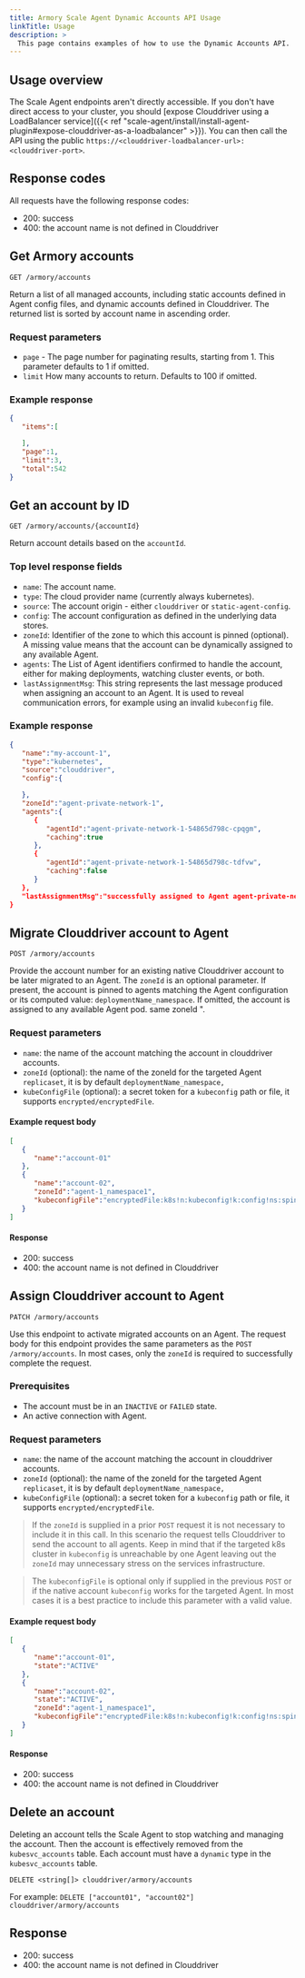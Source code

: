 ```yaml
---
title: Armory Scale Agent Dynamic Accounts API Usage
linkTitle: Usage
description: >
  This page contains examples of how to use the Dynamic Accounts API.
---
```


## Usage overview

The Scale Agent endpoints aren't directly accessible. If you don't have direct access to your cluster, you should [expose Clouddriver using a LoadBalancer service]({{< ref "scale-agent/install/install-agent-plugin#expose-clouddriver-as-a-loadbalancer" >}}). You can then call the API using the public `https://<clouddriver-loadbalancer-url>:<clouddriver-port>`. 

## Response codes

All requests have the following response codes:

* 200: success
* 400: the account name is not defined in Clouddriver

## Get Armory accounts
`GET /armory/accounts`

Return a list of all managed accounts, including static accounts defined in Agent config files, and dynamic accounts defined in Clouddriver. The returned list is sorted by account name in ascending order.

### Request parameters
 - `page` -  The page number for paginating results, starting from 1. This parameter defaults to 1 if omitted.
 - `limit` How many accounts to return. Defaults to 100 if omitted.

### Example response
``` json
{
   "items":[

   ],
   "page":1,
   "limit":3,
   "total":542
}
```
## Get an account by ID
`GET /armory/accounts/{accountId}`

Return account details based on the `accountId`.

### Top level response fields
 - `name`: The account name.
 - `type`: The cloud provider name (currently always kubernetes).
 - `source`: The account origin - either `clouddriver` or  `static-agent-config`.
 - `config`: The account configuration as defined in the underlying data stores.
 - `zoneId`: Identifier of the zone to which this account is pinned (optional). A missing value means that the account can be dynamically assigned to any available Agent.
 - `agents`: The List of Agent identifiers confirmed to handle the account, either for making deployments, watching cluster events, or both.
 - `lastAssignmentMsg`: This string represents the last message produced when assigning an account to an Agent. It is used to reveal communication errors, for example using an invalid `kubeconfig` file.

### Example response
``` json
{
   "name":"my-account-1",
   "type":"kubernetes",
   "source":"clouddriver",
   "config":{

   },
   "zoneId":"agent-private-network-1",
   "agents":{
      {
         "agentId":"agent-private-network-1-54865d798c-cpqgm",
         "caching":true
      },
      {
         "agentId":"agent-private-network-1-54865d798c-tdfvw",
         "caching":false
      }
   },
   "lastAssignmentMsg":"successfully assigned to Agent agent-private-network-1-54865d798c-tdfvw for executing operations"
}
```
## Migrate Clouddriver account to Agent
`POST /armory/accounts`

Provide the account number for an existing native Clouddriver account to be later migrated to an Agent. The `zoneId` is an optional parameter. If present, the account is pinned to agents matching the Agent configuration or its computed value: `deploymentName_namespace`. If omitted, the account is assigned to any available Agent pod. same zoneId ".

### Request parameters
- `name`: the name of the account matching the account in clouddriver accounts.
- `zoneId` (optional): the name of the zoneId for the targeted Agent `replicaset`, it is by default `deploymentName_namespace,`
- `kubeConfigFile` (optional): a secret token for a `kubeconfig` path or file, it supports `encrypted/encryptedFile`.

#### Example request body
```json
[
   {
      "name":"account-01"
   },
   {
      "name":"account-02",
      "zoneId":"agent-1_namespace1",
      "kubeconfigFile":"encryptedFile:k8s!n:kubeconfig!k:config!ns:spinnaker"
   }
]
```

#### Response

* 200: success
* 400: the account name is not defined in Clouddriver

## Assign Clouddriver account to Agent
`PATCH /armory/accounts`

Use this endpoint to activate migrated accounts on an Agent. The request body for this endpoint provides the same parameters as the `POST /armory/accounts`. In most cases, only the  `zoneId` is required to successfully complete the request.

### Prerequisites
- The account must be in an `INACTIVE` or `FAILED` state.
- An active connection with Agent.

### Request parameters
- `name`: the name of the account matching the account in clouddriver accounts.
- `zoneId` (optional): the name of the zoneId for the targeted Agent `replicaset`, it is by default `deploymentName_namespace,`
- `kubeConfigFile` (optional): a secret token for a `kubeconfig` path or file, it supports `encrypted/encryptedFile`.

> If the `zoneId` is supplied in a prior `POST` request it is not necessary to include it in this call. In this scenario the request tells Clouddriver to send the account to all agents. Keep in mind that if the targeted k8s cluster in `kubeconfig` is unreachable by one Agent leaving out the `zoneId` may unnecessary stress on the services infrastructure.

> The `kubeconfigFile` is optional only if supplied in the previous `POST` or if the native account `kubeconfig` works for the targeted Agent. In most cases it is a best practice to include this parameter with a valid value.

#### Example request body

```json
[
   {
      "name":"account-01",
      "state":"ACTIVE"
   },
   {
      "name":"account-02",
      "state":"ACTIVE",
      "zoneId":"agent-1_namespace1",
      "kubeconfigFile":"encryptedFile:k8s!n:kubeconfig!k:config!ns:spinnaker"
   }
]
```

#### Response

* 200: success
* 400: the account name is not defined in Clouddriver

## Delete an account

Deleting an account tells the Scale Agent to stop watching and managing the account. Then the account is effectively removed from the `kubesvc_accounts` table. Each account must have a `dynamic` type in the `kubesvc_accounts` table.

`DELETE <string[]> clouddriver/armory/accounts`

For example: `DELETE ["account01", "account02"] clouddriver/armory/accounts`

## Response

* 200: success
* 400: the account name is not defined in Clouddriver



